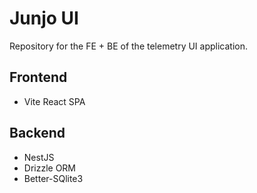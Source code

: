 # Junjo UI

Repository for the FE + BE of the telemetry UI application.

## Frontend

- Vite React SPA

## Backend

- NestJS
- Drizzle ORM
- Better-SQlite3